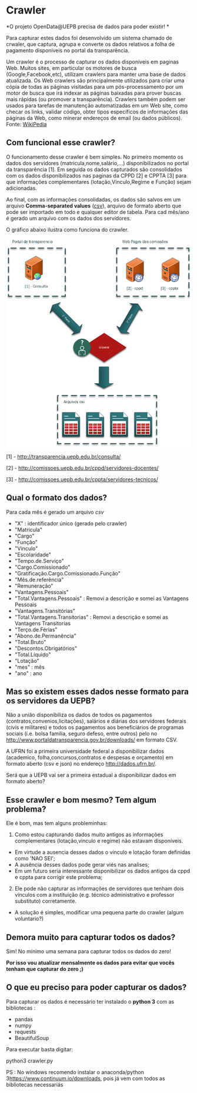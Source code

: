 Crawler
==============

*O projeto OpenData@UEPB precisa de dados para poder existir! *

Para capturar estes dados foi desenvolvido um sistema chamado de crwaler, que captura, agrupa e converte os dados relativos a folha de pagamento disponíveis no portal da transparência.

Um crawler é o processo de capturar os dados disponíveis em paginas Web. Muitos sites, em particular os motores de busca (Google,Facebook,etc), utilizam crawlers para manter uma base de dados atualizada. Os Web crawlers são principalmente utilizados para criar uma cópia de todas as páginas visitadas para um pós-processamento por um motor de busca que irá indexar as páginas baixadas para prover buscas mais rápidas (ou promover a transparência). Crawlers também podem ser usados para tarefas de manutenção automatizadas em um Web site, como checar os links, validar código, obter tipos específicos de informações das páginas da Web, como minerar endereços de email (ou dados públicos). Fonte: [WikiPedia](https://en.wikipedia.org/wiki/Web_crawler)


## Com funcional esse crawler?

O funcionamento desse crawler é bem simples. No primeiro momento os dados dos servidores (matricula,nome,salário,...) disponibilizados no portal da transparência [1]. Em seguida os dados capturados são consolidados com os dados disponibilizados nas paginas da CPPD [2] e CPPTA [3] para que informações complementares (lotação,Vínculo,Regime e Função) sejam adicionadas. 

Ao final, com as informações consolidadas, os dados são salvos em um arquivo **Comma-separated values** ([csv](https://pt.wikipedia.org/wiki/Comma-separated_values)), arquivo de formato aberto que pode ser importado em todo e qualquer editor de tabela. Para cad mês/ano é gerado um arquivo com os dados dos servidores.

O gráfico abaixo ilustra como funciona do crawler.

![Processo](https://raw.githubusercontent.com/thiagonobrega/uepbOD/master/imagens/crwaler.png)


[1] - <http://transparencia.uepb.edu.br/consulta/>

[2] - <http://comissoes.uepb.edu.br/cppd/servidores-docentes/>

[3] - <http://comissoes.uepb.edu.br/cppta/servidores-tecnicos/>


## Qual o formato dos dados?

Para cada mês é gerado um arquivo *csv* 

   - "X" : identificador único (gerado pelo crawler)
   - "Matrícula"
   - "Cargo"
   - "Função"
   - "Vínculo"
   - "Escolaridade"
   - "Tempo.de.Serviço"
   - "Cargo.Comissionado"
   - "Gratificação.Cargo.Comissionado.Função"
   - "Mês.de.referência"
   - "Remuneração"
   - "Vantagens.Pessoais"
   - "Total.Vantagens.Pessoais" : Removi a descrição e somei as Vantagens Pessoais
   - "Vantagens.Transitórias"
   - "Total.Vantagens.Transitorias" : Removi a descrição e somei as Vantagens Transitorias
   - "Terço.de.Férias"
   - "Abono.de.Permanência"
   - "Total.Bruto"
   - "Descontos.Obrigatórios"
   - "Total.Líquido"
   - "Lotação"
   - "mes" :  mês
   - "ano" : ano

## Mas so existem esses dados nesse formato para os servidores da UEPB?

Não a união disponibiliza os dados de todos os pagamentos (contratos,convenios,licitações), salários e diárias dos servidores federais (civis e militares) e todos os pagamentos aos beneficiários de programas sociais (i.e. bolsa familia, seguro defeso, entre outros) pelo no <http://www.portaldatransparencia.gov.br/downloads/> em formato CSV.

A UFRN foi a primeira universidade federal a disponibilizar dados (academico, folha,concursos,contratos e despesas e orçamento) em formato aberto (csv e json) no endereço <http://dados.ufrn.br/>.

Será que a UEPB vai ser a primeira estadual a disponibilizar dados em formato aberto?

## Esse crawler e bom mesmo? Tem algum problema?

Ele é bom, mas tem alguns probleminhas: 
1. Como estou capturando dados muito antigos as informações complementares (lotação,vinculo e regime) não estavam disponíveis.
  * Em virtude a ausencia desses dados o vinculo e lotação foram definidas como 'NAO SEI';
   * A ausência desses dados pode gerar viés nas analises;
   * Em um futuro seria interessante disponibilizar os dados antigos da cppd e cppta para corrigir este problema;
2. Ele pode não capturar as informações de servidores que tenham dois vínculos com a instituição (e.g. técnico administrativo e professor substituto) corretamente.
  * A solução é simples, modificar uma pequena parte do crawler (algum voluntario?)

## Demora muito para capturar todos os dados?

Sim! No mínimo  uma semana para capturar todos os dados do zero!

**Por isso vou atualizar mensalmente os dados para evitar que vocês tenham que capturar do zero ;)**

## O que eu preciso para poder capturar os dados?

Para capturar os dados é necessário ter instalado o **python 3** com as bibliotecas :

  - pandas
  - numpy
  - requests
  - BeautifulSoup


Para executar basta digitar:

python3 crawler.py


PS : No windows recomendo instalar o anaconda/python 3<https://www.continuum.io/downloads>, pois já vem com todos as bibliotecas necessariás